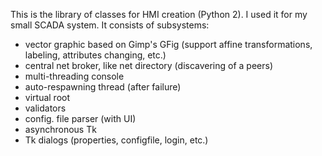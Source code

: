 This is the library of classes for HMI creation (Python 2). I used it for my small SCADA system.
It consists of subsystems:

- vector graphic based on Gimp's GFig (support affine transformations, labeling, attributes changing, etc.)
- central net broker, like net directory (discavering of a peers)
- multi-threading console
- auto-respawning thread (after failure)
- virtual root
- validators
- config. file parser (with UI)
- asynchronous Tk
- Tk dialogs (properties, configfile, login, etc.)
